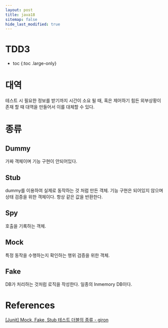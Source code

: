 ```yaml
---
layout: post
title: java18
sitemap: false
hide_last_modified: true
---
```

# TDD3

* toc
{:toc .large-only}

# 대역

테스트 시 필요한 정보를 받기까지 시간이 소요 될 때, 혹은 제어하기 힘든 외부상황이 존재 할 때 대역을 만들어서 이를 대체할 수 있다.

# 종류

## Dummy

가짜 객체이며 기능 구현이 안되어있다.

## Stub

dummy를 이용하여 실제로 동작하는 것 처럼 만든 객체.
기능 구현은 되어있지 않으며 상태 검증을 위한 객체이다.
항상 같은 값을 반환한다.

## Spy

호출을 기록하는 객체.

## Mock

특정 동작을 수행하는지 확인하는 행위 검증을 위한 객체.

## Fake

DB가 처리하는 것처럼 로직을 작성한다.
일종의 Inmemory DB이다.

# References

[[Junit] Mock, Fake, Stub 테스트 더블의 종류 - giron](https://giron.tistory.com/104)